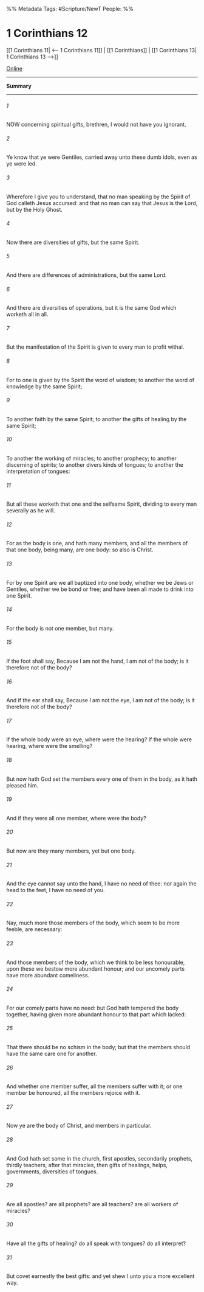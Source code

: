%% Metadata
Tags: #Scripture/NewT
People: 
%%
# 1 Corinthians 12
[[1 Corinthians 11| <-- 1 Corinthians 11]] | [[1 Corinthians]] | [[1 Corinthians 13| 1 Corinthians 13 -->]]

[Online](https://churchofjesuschrist.org/study/scriptures/nt/1-cor/12?lang=eng)

---
__Summary__



---
###### 1
NOW concerning spiritual gifts, brethren, I would not have you ignorant.
###### 2
Ye know that ye were Gentiles, carried away unto these dumb idols, even as ye were led.
###### 3
Wherefore I give you to understand, that no man speaking by the Spirit of God calleth Jesus accursed: and that no man can say that Jesus is the Lord, but by the Holy Ghost.
###### 4
Now there are diversities of gifts, but the same Spirit.
###### 5
And there are differences of administrations, but the same Lord.
###### 6
And there are diversities of operations, but it is the same God which worketh all in all.
###### 7
But the manifestation of the Spirit is given to every man to profit withal.
###### 8
For to one is given by the Spirit the word of wisdom; to another the word of knowledge by the same Spirit;
###### 9
To another faith by the same Spirit; to another the gifts of healing by the same Spirit;
###### 10
To another the working of miracles; to another prophecy; to another discerning of spirits; to another divers kinds of tongues; to another the interpretation of tongues:
###### 11
But all these worketh that one and the selfsame Spirit, dividing to every man severally as he will.
###### 12
For as the body is one, and hath many members, and all the members of that one body, being many, are one body: so also is Christ.
###### 13
For by one Spirit are we all baptized into one body, whether we be Jews or Gentiles, whether we be bond or free; and have been all made to drink into one Spirit.
###### 14
For the body is not one member, but many.
###### 15
If the foot shall say, Because I am not the hand, I am not of the body; is it therefore not of the body?
###### 16
And if the ear shall say, Because I am not the eye, I am not of the body; is it therefore not of the body?
###### 17
If the whole body were an eye, where were the hearing? If the whole were hearing, where were the smelling?
###### 18
But now hath God set the members every one of them in the body, as it hath pleased him.
###### 19
And if they were all one member, where were the body?
###### 20
But now are they many members, yet but one body.
###### 21
And the eye cannot say unto the hand, I have no need of thee: nor again the head to the feet, I have no need of you.
###### 22
Nay, much more those members of the body, which seem to be more feeble, are necessary:
###### 23
And those members of the body, which we think to be less honourable, upon these we bestow more abundant honour; and our uncomely parts have more abundant comeliness.
###### 24
For our comely parts have no need: but God hath tempered the body together, having given more abundant honour to that part which lacked:
###### 25
That there should be no schism in the body; but that the members should have the same care one for another.
###### 26
And whether one member suffer, all the members suffer with it; or one member be honoured, all the members rejoice with it.
###### 27
Now ye are the body of Christ, and members in particular.
###### 28
And God hath set some in the church, first apostles, secondarily prophets, thirdly teachers, after that miracles, then gifts of healings, helps, governments, diversities of tongues.
###### 29
Are all apostles? are all prophets? are all teachers? are all workers of miracles?
###### 30
Have all the gifts of healing? do all speak with tongues? do all interpret?
###### 31
But covet earnestly the best gifts: and yet shew I unto you a more excellent way.


